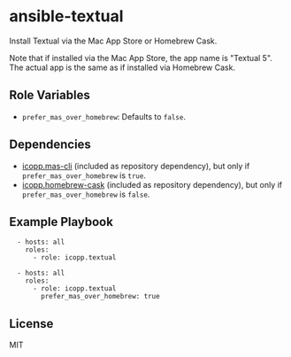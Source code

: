 # ansible-textual

Install Textual via the Mac App Store or Homebrew Cask.

Note that if installed via the Mac App Store, the app name is "Textual 5". The actual app is the same as if installed via Homebrew Cask.

## Role Variables

* `prefer_mas_over_homebrew`: Defaults to `false`.

## Dependencies

* [icopp.mas-cli](https://github.com/icopp/ansible-mas-cli) (included as repository dependency), but only if `prefer_mas_over_homebrew` is `true`.
* [icopp.homebrew-cask](https://github.com/icopp/ansible-homebrew-cask) (included as repository dependency), but only if `prefer_mas_over_homebrew` is `false`.

## Example Playbook

```
  - hosts: all
    roles:
      - role: icopp.textual
```

```
  - hosts: all
    roles:
      - role: icopp.textual
        prefer_mas_over_homebrew: true
```

## License

MIT

